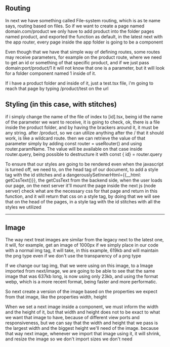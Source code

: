 
## Routing
In next we have something called File-system routing, which is as te name says, routing based on files. So if we want to
create a page named domain.com/product we only have to add product into the folder pages named product, and exported the
function as default, in the latest next with the app router, every page inside the app folder is going to be a component

Even though that we have that simple way of defining routes, some routes may receive parameters, for example on the
product route, where we need to get an id or something of that specific product, and if we just pass domain:port/product/1
it will not know that one is a parameter, but it will look for a folder component named 1 inside of it.

If i have a product folder and inside of it, just a test.tsx file, i'm going to reach that page by typing /product/test on the url

## Styling (in this case, with stitches)

if i simply change the name of the file of index to [id].tsx, being id the name of the parameter we want to receive, it is
going to check, ok, there is a file inside the product folder, and by having the brackers around it, it must be any string.
after /product, so we can utilize anything after the / that it should work, is like a wildcard route. then we can retrieve
the value of that parameter simply by adding  const router = useRouter() and using router.paramName. The value will be available
on that case inside router.query, being possible to destructure it with const { id} = router.query

To ensure that our styles are going to be rendered even when the javascript is turned off, we need to, on the head tag of
our document, to add a style tag with the id stitches and a dangerouslySetInnerHtml={{__html: getCssText()}}, the getCssText
from the backend side, when the user loads our page, on the next server it'll mount the page inside the next js (node server)
check what are the necessary css for that page and return in this function, and it will return that css on a style tag, by doing that
we will see that on the head of the pages, in a style tag with the id stitches with all the styles we utilized

__________________________________________________________________________________________________________________________

## Image 
The way next treat images are similar from the legacy next to the latest one, it will, for example, get an image of 1000px
if we simply place in our code with a normal img tag, it will take, in this example, 619kb and will maintain the png type
even if we don't use the transparency of a png type

If we change our tag img, that we were using on this image, to a Image imported from next/image, we are going to be able
to see that the same image that was 637kb long, is now using only 23kb, and using the format webp, which is a more recent
format, being faster and more performatic. 

So next create a version of the image based on the properties we expect from that image, like the properties width, height

When we set a next image inside a component, we must inform the width and the height of it, but that width and height does 
not to be exact to what we want that image to have, because of different view ports and responsiveness, but we can say
that the width and height that we pass is the largest width and the biggest height we'll need of the image. because that way 
next image, whenever we import that image using it, it will shrink, and resize the image so we don't import sizes we don't
need